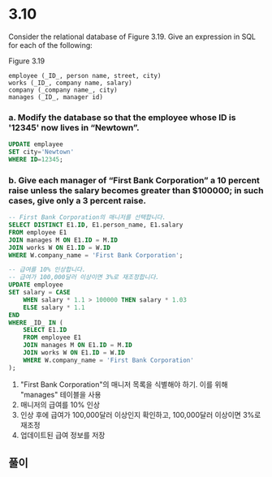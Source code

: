 # 3.10
 Consider the relational database of Figure 3.19. Give an expression in SQL for each of the following:

 Figure 3.19
```
employee (_ID_, person name, street, city)
works (_ID_, company name, salary)
company (_company name_, city)
manages (_ID_, manager id)
```

### a. Modify the database so that the employee whose ID is '12345' now lives in “Newtown”.
```sql
UPDATE emplayee 
SET city='Newtown'
WHERE ID=12345;
```

### b. Give each manager of “First Bank Corporation” a 10 percent raise unless the salary becomes greater than $100000; in such cases, give only a 3 percent raise.
```sql
-- First Bank Corporation의 매니저를 선택합니다.
SELECT DISTINCT E1.ID, E1.person_name, E1.salary
FROM employee E1
JOIN manages M ON E1.ID = M.ID
JOIN works W ON E1.ID = W.ID
WHERE W.company_name = 'First Bank Corporation';

-- 급여를 10% 인상합니다.
-- 급여가 100,000달러 이상이면 3%로 재조정합니다.
UPDATE employee
SET salary = CASE
    WHEN salary * 1.1 > 100000 THEN salary * 1.03
    ELSE salary * 1.1
END
WHERE _ID_ IN (
    SELECT E1.ID
    FROM employee E1
    JOIN manages M ON E1.ID = M.ID
    JOIN works W ON E1.ID = W.ID
    WHERE W.company_name = 'First Bank Corporation'
);

```

1.  "First Bank Corporation"의 매니저 목록을 식별해야 하기. 이를 위해 "manages" 테이블을 사용
2. 매니저의 급여를 10% 인상
3. 인상 후에 급여가 100,000달러 이상인지 확인하고, 100,000달러 이상이면 3%로 재조정
4. 업데이트된 급여 정보를 저장

## 풀이